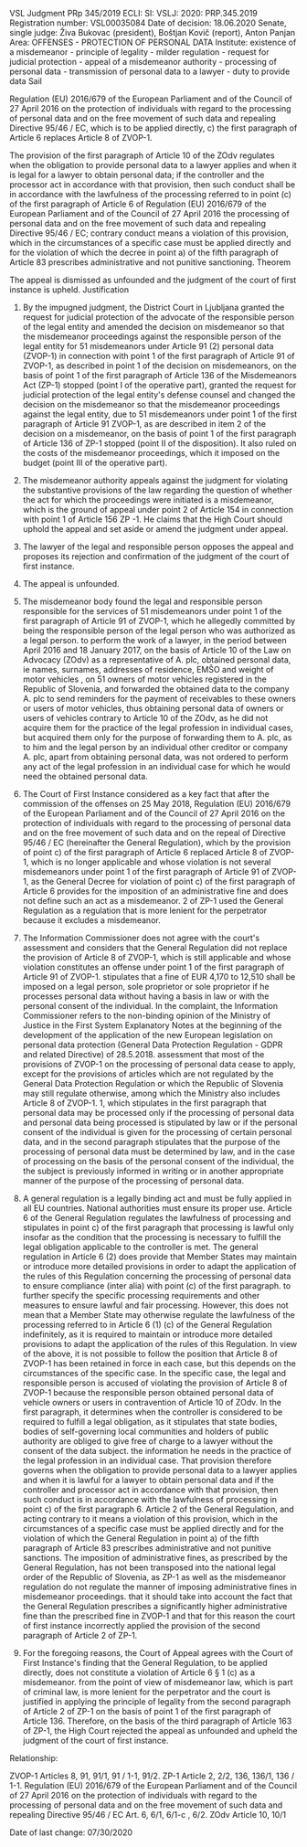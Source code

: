 VSL Judgment PRp 345/2019
ECLI: SI: VSLJ: 2020: PRP.345.2019
Registration number: VSL00035084
Date of decision: 18.06.2020
Senate, single judge: Živa Bukovac (president), Boštjan Kovič (report), Anton Panjan
Area: OFFENSES - PROTECTION OF PERSONAL DATA
Institute: existence of a misdemeanor - principle of legality - milder regulation - request for judicial protection - appeal of a misdemeanor authority - processing of personal data - transmission of personal data to a lawyer - duty to provide data
Sail

Regulation (EU) 2016/679 of the European Parliament and of the Council of 27 April 2016 on the protection of individuals with regard to the processing of personal data and on the free movement of such data and repealing Directive 95/46 / EC, which is to be applied directly, c) the first paragraph of Article 6 replaces Article 8 of ZVOP-1.

The provision of the first paragraph of Article 10 of the ZOdv regulates when the obligation to provide personal data to a lawyer applies and when it is legal for a lawyer to obtain personal data; if the controller and the processor act in accordance with that provision, then such conduct shall be in accordance with the lawfulness of the processing referred to in point (c) of the first paragraph of Article 6 of Regulation (EU) 2016/679 of the European Parliament and of the Council of 27 April 2016 the processing of personal data and on the free movement of such data and repealing Directive 95/46 / EC; contrary conduct means a violation of this provision, which in the circumstances of a specific case must be applied directly and for the violation of which the decree in point a) of the fifth paragraph of Article 83 prescribes administrative and not punitive sanctioning.
Theorem

The appeal is dismissed as unfounded and the judgment of the court of first instance is upheld.
Justification

1. By the impugned judgment, the District Court in Ljubljana granted the request for judicial protection of the advocate of the responsible person of the legal entity and amended the decision on misdemeanor so that the misdemeanor proceedings against the responsible person of the legal entity for 51 misdemeanors under Article 91 (2) personal data (ZVOP-1) in connection with point 1 of the first paragraph of Article 91 of ZVOP-1, as described in point 1 of the decision on misdemeanors, on the basis of point 1 of the first paragraph of Article 136 of the Misdemeanors Act (ZP-1) stopped (point I of the operative part), granted the request for judicial protection of the legal entity's defense counsel and changed the decision on the misdemeanor so that the misdemeanor proceedings against the legal entity, due to 51 misdemeanors under point 1 of the first paragraph of Article 91 ZVOP-1, as are described in item 2 of the decision on a misdemeanor, on the basis of point 1 of the first paragraph of Article 136 of ZP-1 stopped (point II of the disposition). It also ruled on the costs of the misdemeanor proceedings, which it imposed on the budget (point III of the operative part).

2. The misdemeanor authority appeals against the judgment for violating the substantive provisions of the law regarding the question of whether the act for which the proceedings were initiated is a misdemeanor, which is the ground of appeal under point 2 of Article 154 in connection with point 1 of Article 156 ZP -1. He claims that the High Court should uphold the appeal and set aside or amend the judgment under appeal.

3. The lawyer of the legal and responsible person opposes the appeal and proposes its rejection and confirmation of the judgment of the court of first instance.

4. The appeal is unfounded.

5. The misdemeanor body found the legal and responsible person responsible for the services of 51 misdemeanors under point 1 of the first paragraph of Article 91 of ZVOP-1, which he allegedly committed by being the responsible person of the legal person who was authorized as a legal person. to perform the work of a lawyer, in the period between April 2016 and 18 January 2017, on the basis of Article 10 of the Law on Advocacy (ZOdv) as a representative of A. plc, obtained personal data, ie names, surnames, addresses of residence, EMŠO and weight of motor vehicles , on 51 owners of motor vehicles registered in the Republic of Slovenia, and forwarded the obtained data to the company A. plc to send reminders for the payment of receivables to these owners or users of motor vehicles, thus obtaining personal data of owners or users of vehicles contrary to Article 10 of the ZOdv, as he did not acquire them for the practice of the legal profession in individual cases, but acquired them only for the purpose of forwarding them to A. plc, as to him and the legal person by an individual other creditor or company A. plc, apart from obtaining personal data, was not ordered to perform any act of the legal profession in an individual case for which he would need the obtained personal data.

6. The Court of First Instance considered as a key fact that after the commission of the offenses on 25 May 2018, Regulation (EU) 2016/679 of the European Parliament and of the Council of 27 April 2016 on the protection of individuals with regard to the processing of personal data and on the free movement of such data and on the repeal of Directive 95/46 / EC (hereinafter the General Regulation), which by the provision of point c) of the first paragraph of Article 6 replaced Article 8 of ZVOP-1, which is no longer applicable and whose violation is not several misdemeanors under point 1 of the first paragraph of Article 91 of ZVOP-1, as the General Decree for violation of point c) of the first paragraph of Article 6 provides for the imposition of an administrative fine and does not define such an act as a misdemeanor. 2 of ZP-1 used the General Regulation as a regulation that is more lenient for the perpetrator because it excludes a misdemeanor.

7. The Information Commissioner does not agree with the court's assessment and considers that the General Regulation did not replace the provision of Article 8 of ZVOP-1, which is still applicable and whose violation constitutes an offense under point 1 of the first paragraph of Article 91 of ZVOP-1. stipulates that a fine of EUR 4,170 to 12,510 shall be imposed on a legal person, sole proprietor or sole proprietor if he processes personal data without having a basis in law or with the personal consent of the individual. In the complaint, the Information Commissioner refers to the non-binding opinion of the Ministry of Justice in the First System Explanatory Notes at the beginning of the development of the application of the new European legislation on personal data protection (General Data Protection Regulation - GDPR and related Directive) of 28.5.2018. assessment that most of the provisions of ZVOP-1 on the processing of personal data cease to apply, except for the provisions of articles which are not regulated by the General Data Protection Regulation or which the Republic of Slovenia may still regulate otherwise, among which the Ministry also includes Article 8 of ZVOP-1. 1, which stipulates in the first paragraph that personal data may be processed only if the processing of personal data and personal data being processed is stipulated by law or if the personal consent of the individual is given for the processing of certain personal data, and in the second paragraph stipulates that the purpose of the processing of personal data must be determined by law, and in the case of processing on the basis of the personal consent of the individual, the the subject is previously informed in writing or in another appropriate manner of the purpose of the processing of personal data.

8. A general regulation is a legally binding act and must be fully applied in all EU countries. National authorities must ensure its proper use. Article 6 of the General Regulation regulates the lawfulness of processing and stipulates in point c) of the first paragraph that processing is lawful only insofar as the condition that the processing is necessary to fulfill the legal obligation applicable to the controller is met. The general regulation in Article 6 (2) does provide that Member States may maintain or introduce more detailed provisions in order to adapt the application of the rules of this Regulation concerning the processing of personal data to ensure compliance (inter alia) with point (c) of the first paragraph. to further specify the specific processing requirements and other measures to ensure lawful and fair processing. However, this does not mean that a Member State may otherwise regulate the lawfulness of the processing referred to in Article 6 (1) (c) of the General Regulation indefinitely, as it is required to maintain or introduce more detailed provisions to adapt the application of the rules of this Regulation. In view of the above, it is not possible to follow the position that Article 8 of ZVOP-1 has been retained in force in each case, but this depends on the circumstances of the specific case. In the specific case, the legal and responsible person is accused of violating the provision of Article 8 of ZVOP-1 because the responsible person obtained personal data of vehicle owners or users in contravention of Article 10 of ZOdv. In the first paragraph, it determines when the controller is considered to be required to fulfill a legal obligation, as it stipulates that state bodies, bodies of self-governing local communities and holders of public authority are obliged to give free of charge to a lawyer without the consent of the data subject. the information he needs in the practice of the legal profession in an individual case. That provision therefore governs when the obligation to provide personal data to a lawyer applies and when it is lawful for a lawyer to obtain personal data and if the controller and processor act in accordance with that provision, then such conduct is in accordance with the lawfulness of processing in point c) of the first paragraph 6. Article 2 of the General Regulation, and acting contrary to it means a violation of this provision, which in the circumstances of a specific case must be applied directly and for the violation of which the General Regulation in point a) of the fifth paragraph of Article 83 prescribes administrative and not punitive sanctions. The imposition of administrative fines, as prescribed by the General Regulation, has not been transposed into the national legal order of the Republic of Slovenia, as ZP-1 as well as the misdemeanor regulation do not regulate the manner of imposing administrative fines in misdemeanor proceedings. that it should take into account the fact that the General Regulation prescribes a significantly higher administrative fine than the prescribed fine in ZVOP-1 and that for this reason the court of first instance incorrectly applied the provision of the second paragraph of Article 2 of ZP-1.

9. For the foregoing reasons, the Court of Appeal agrees with the Court of First Instance's finding that the General Regulation, to be applied directly, does not constitute a violation of Article 6 § 1 (c) as a misdemeanor. from the point of view of misdemeanor law, which is part of criminal law, is more lenient for the perpetrator and the court is justified in applying the principle of legality from the second paragraph of Article 2 of ZP-1 on the basis of point 1 of the first paragraph of Article 136. Therefore, on the basis of the third paragraph of Article 163 of ZP-1, the High Court rejected the appeal as unfounded and upheld the judgment of the court of first instance.

Relationship:

ZVOP-1 Articles 8, 91, 91/1, 91 / 1-1, 91/2. ZP-1 Article 2, 2/2, 136, 136/1, 136 / 1-1. Regulation (EU) 2016/679 of the European Parliament and of the Council of 27 April 2016 on the protection of individuals with regard to the processing of personal data and on the free movement of such data and repealing Directive 95/46 / EC Art. 6, 6/1, 6/1-c , 6/2. ZOdv Article 10, 10/1

Date of last change:
    07/30/2020
